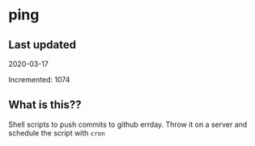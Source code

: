 # ping

## Last updated
2020-03-17

Incremented: 1074

## What is this??
Shell scripts to push commits to github errday. Throw it on a server and schedule the script with `cron`
